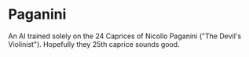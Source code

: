 # Paganini

An AI trained solely on the 24 Caprices of Nicollo Paganini ("The Devil's Violinist"). Hopefully they 25th caprice sounds good.
